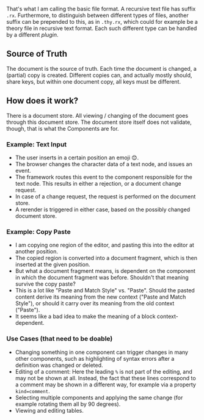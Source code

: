 That's what I am calling the basic file format. A recursive text file has suffix `.rx`. 
Furthermore, to distinguish between different types of files, another suffix can be prepended to 
this, as in `.thy.rx`, which could for example be a theory file in recursive text format. 
Each such different type can be handled by a different *plugin*.

## Source of Truth
The document is the source of truth. Each time the document is changed, a (partial) copy is created. Different copies can, and actually mostly should, share keys, but within one document copy, all keys must be different. 


## How does it work?

There is a document store. All viewing / changing of the document goes through this document store. The document store itself does not validate, though, that is what the Components are for.

### Example: Text Input
* The user inserts in a certain position an emoji 😊.
* The browser changes the character data of a text node, and issues an event.
* The framework routes this event to the component responsible for the text node. This results in either a rejection, or a document change request. 
* In case of a change request, the request is performed on the document store.
* A rerender is triggered in either case, based on the possibly changed document store. 

### Example: Copy Paste

* I am copying one region of the editor, and pasting this into the editor at another position.
* The copied region is converted into a document fragment, which is then inserted at the given position.
* But what a document fragment means, is dependent on the component in which the document fragment was before. Shouldn't that meaning survive the copy paste? 
* This is a lot like "Paste and Match Style" vs. "Paste". Should the pasted content derive its meaning from the new context ("Paste and Match Style"), or should it carry over its meaning from the old context ("Paste"). 
* It seems like a bad idea to make the meaning of a block context-dependent.

### Use Cases (that need to be doable)

* Changing something in one component can trigger changes in many other components, such as highlighting of syntax errors after a definition was changed or deleted.
* Editing of a comment: Here the leading `%` is not part of the editing, and may not be shown at all. Instead, the fact that these lines correspond to a comment may be shown in a different way, for example via a property `kind=comment`.
* Selecting multiple components and applying the same change (for example rotating them all by 90 degrees).
* Viewing and editing tables.



